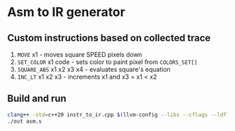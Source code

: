 # Asm to IR generator

## Custom instructions based on collected trace

1. `MOVE` x1 - moves square SPEED pixels down
2. `SET_COLOR` x1 code - sets color to paint pixel from `COLORS_SET[]`
3. `SQUARE_ABS` x1 x2 x3 x4 - evaluates square's equation
4. `INC_LT` x1 x2 x3 - increments x1 and x3 = x1 < x2

## Build and run

```bash
clang++ -std=c++20 instr_to_ir.cpp $(llvm-config --libs --cflags --ldflags) ../app/sim.cpp $($SDL --libs --cflags) -o out
./out asm.s 
```